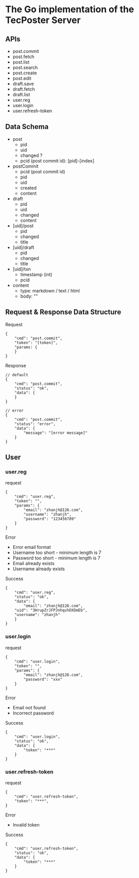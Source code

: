 # The Go implementation of the TecPoster Server

## APIs

* post.commit
* post.fetch
* post.list
* post.search
* post.create
* post.edit
* draft.save
* draft.fetch
* draft.list
* user.reg
* user.login
* user.refresh-token

## Data Schema

* post
	* pid
	* uid
	* changed ?
	* pcid (post commit id): [pid]-[index]
* postCommit
	* pcid (post commit id)
	* pid
	* uid
	* created
	* content
* draft
	* pid
	* uid
	* changed
	* content
* [uid]/post
	* pid
	* changed
	* title
* [uid]/draft
	* pid
	* changed
	* title
* [uid]/txn
	* timestamp (int)
	* pcid
* content
	* type: markdown / text / html
	* body: ""


## Request & Response Data Structure

Request

```
{
	"cmd": "post.commit",
	"token": "[token]",
	"params: {
	}
}
```

Response

```
// default
{
	"cmd": "post.commit",
	"status": "ok",
	"data": {
	}
}

// error
{
	"cmd": "post.commit",
	"status": "error",
	"data": {
		"message": "[error message]"
	}
}
```

## User

### user.reg

request

```
{
	"cmd": "user.reg",
	"token": "",
	"params": {
		"email": "zhanjh@126.com",
		"username": "zhanjh",
		"password": "123456789"
	}
}
```

Error

* Error email format
* Username too short - minimum length is 7
* Password too short - minimum length is 7
* Email already exists
* Username already exists

Success

```
{
	"cmd": "user.reg",
	"status": "ok",
	"data": {
		"email": "zhanjh@126.com",
    "uid": "3HrupZrJFPJnhqvhDXDmEb",
    "username": "zhanjh"
	}
}
```

### user.login

request

```
{
	"cmd": "user.login",
	"token": "",
	"params": {
		"email": "zhanjh@126.com",
		"password": "xxx"
	}
}
```

Error

* Email not found
* Incorrect password

Success

```
{
	"cmd": "user.login",
	"status": "ok",
	"data": {
		"token": "***"
	}
}
```

### user.refresh-token

request

```
{
	"cmd": "user.refresh-token",
	"token": "***",
}
```

Error

* Invalid token

Success

```
{
	"cmd": "user.refresh-token",
	"status": "ok",
	"data": {
		"token": "***"
	}
}
```
